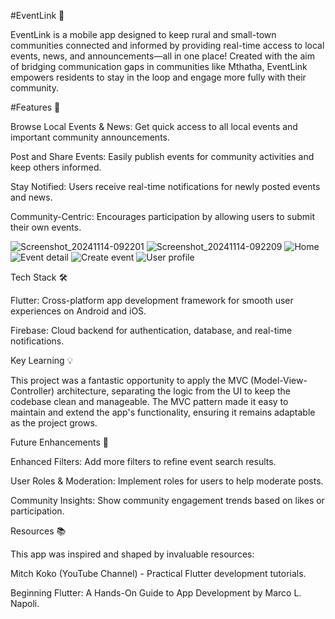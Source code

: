 #EventLink 📱

EventLink is a mobile app designed to keep rural and small-town communities connected and informed by providing real-time access to local events, news, and announcements—all in one place! Created with the aim of bridging communication gaps in communities like Mthatha, EventLink empowers residents to stay in the loop and engage more fully with their community.

#Features 🌟

Browse Local Events & News: Get quick access to all local events and important community announcements.

Post and Share Events: Easily publish events for community activities and keep others informed.

Stay Notified: Users receive real-time notifications for newly posted events and news.

Community-Centric: Encourages participation by allowing users to submit their own events.


![Screenshot_20241114-092201](https://github.com/user-attachments/assets/99d0994d-4b4f-4a62-9b16-cf62ae5975dc)
![Screenshot_20241114-092209](https://github.com/user-attachments/assets/3d89c8d7-3a1f-4299-8baf-b8c1654740a6)
![Home](https://github.com/user-attachments/assets/d70fc4b2-7aff-47fb-8ea3-20fcbedc587e)
![Event detail](https://github.com/user-attachments/assets/bae58bf6-9abb-42cb-a3a7-2239a2b7e35a)
![Create event](https://github.com/user-attachments/assets/17b51d08-0e62-4873-a3e2-47f099d22eef)
![User profile](https://github.com/user-attachments/assets/b5deee56-c629-47fb-9da9-b223d647592a)


Tech Stack 🛠️

Flutter: Cross-platform app development framework for smooth user experiences on Android and iOS.

Firebase: Cloud backend for authentication, database, and real-time notifications.



Key Learning 💡

This project was a fantastic opportunity to apply the MVC (Model-View-Controller) architecture, separating the logic from the UI to keep the codebase clean and manageable. The MVC pattern made it easy to maintain and extend the app's functionality, ensuring it remains adaptable as the project grows.

Future Enhancements 🚀

Enhanced Filters: Add more filters to refine event search results.

User Roles & Moderation: Implement roles for users to help moderate posts.

Community Insights: Show community engagement trends based on likes or participation.


Resources 📚

This app was inspired and shaped by invaluable resources:

Mitch Koko (YouTube Channel) - Practical Flutter development tutorials.

Beginning Flutter: A Hands-On Guide to App Development by Marco L. Napoli.
